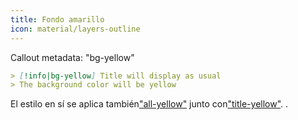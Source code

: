 ```yaml
---
title: Fondo amarillo
icon: material/layers-outline
---
```


Callout metadata: "bg-yellow"

```md
> [!info|bg-yellow] Title will display as usual
> The background color will be yellow
```

El estilo en sí se aplica también["all-yellow"](../combined-styling/page-9.md)
junto con["title-yellow"](../title-styling/page-9.md).
.

